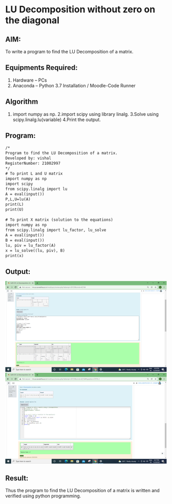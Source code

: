 # LU Decomposition without zero on the diagonal

## AIM:
To write a program to find the LU Decomposition of a matrix.

## Equipments Required:
1. Hardware – PCs
2. Anaconda – Python 3.7 Installation / Moodle-Code Runner

## Algorithm
1. import numpy as np.
2.import scipy using library linalg.
3.Solve using scipy.linalg.lu(variable)
4.Print the output.

## Program:
```
/*
Program to find the LU Decomposition of a matrix.
Developed by: vishal
RegisterNumber: 21002997
*/
# To print L and U matrix
import numpy as np
import scipy
from scipy.linalg import lu
A = eval(input())
P,L,U=lu(A)
print(L)
print(U)

# To print X matrix (solution to the equations)
import numpy as np
from scipy.linalg import lu_factor, lu_solve
A = eval(input())
B = eval(input())
lu, piv = lu_factor(A)
x = lu_solve((lu, piv), B)
print(x)
```

## Output:
![GITLOGO](./Lu.png)
![GITLOGO](./solve.png)


## Result:
Thus the program to find the LU Decomposition of a matrix is written and verified using python programming.

